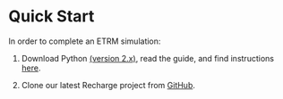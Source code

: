 Quick Start
===========

In order to complete an ETRM simulation:

1. Download Python [(version 2.x)](https://www.python.org/downloads/), read the guide, and find
   instructions [here](https://wiki.python.org/moin/BeginnersGuide).

2. Clone our latest Recharge project from [GitHub](https://github.com/NMTHydro/Recharge).

